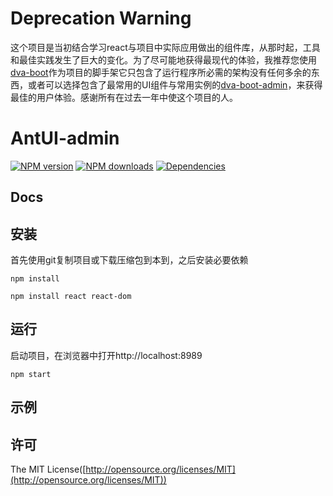# Deprecation Warning
这个项目是当初结合学习react与项目中实际应用做出的组件库，从那时起，工具和最佳实践发生了巨大的变化。为了尽可能地获得最现代的体验，我推荐您使用
[dva-boot](https://github.com/LANIF-UI/dva-boot)作为项目的脚手架它只包含了运行程序所必需的架构没有任何多余的东西，或者可以选择包含了最常用的UI组件与常用实例的[dva-boot-admin](https://github.com/LANIF-UI/dva-boot-admin)，来获得最佳的用户体验。感谢所有在过去一年中使这个项目的人。

# AntUI-admin

[![NPM version](https://img.shields.io/npm/v/antui-admin.svg?style=flat)](https://npmjs.org/package/antui-admin)
[![NPM downloads](http://img.shields.io/npm/dm/antui-admin.svg?style=flat)](https://npmjs.org/package/antui-admin)
[![Dependencies](https://david-dm.org/sorrycc/antui-admin/status.svg)](https://david-dm.org/sorrycc/antui-admin)

## Docs

## 安装
首先使用git复制项目或下载压缩包到本到，之后安装必要依赖
```
npm install

npm install react react-dom
```
## 运行
启动项目，在浏览器中打开http://localhost:8989
```
npm start
```
## 示例

## 许可

The MIT License([http://opensource.org/licenses/MIT](http://opensource.org/licenses/MIT))


